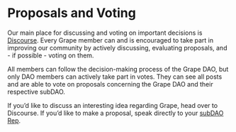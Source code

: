 # Proposals and Voting

Our main place for discussing and voting on important decisions is [Discourse](https://dao.grapenetwork.org). Every Grape member can and is encouraged to take part in improving our community by actively discussing, evaluating proposals, and - if possible - voting on them.

All members can follow the decision-making process of the Grape DAO, but only DAO members can actively take part in votes. They can see all posts and are able to vote on proposals concerning the Grape DAO and their respective subDAO.

If you’d like to discuss an interesting idea regarding Grape, head over to Discourse. If you’d like to make a proposal, speak directly to your [subDAO Rep](../sub-daos.md).
